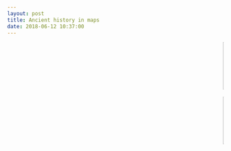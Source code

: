 ```yaml
---
layout: post
title: Ancient history in maps
date: 2018-06-12 10:37:00
---
```


<marquee scrollamount="3"><a href="https://dl.dropbox.com/s/1kqy9djikx10ffn/latebronze.png?dl=0/s/1kqy9djikx10ffn/latebronze.png?dl=0"><img src="https://dl.dropbox.com/s/1kqy9djikx10ffn/latebronze.png?dl=0/s/1kqy9djikx10ffn/latebronze.png?dl=0" width="200" height="110" alt="">
<a href="link url"><img src="https://dl.dropboxusercontent.com/s/h05ujykfg4vgyac/epir.jpg?dl=0" width="200" height="110" alt="">

<a href="https://iem5.files.wordpress.com/2013/03/greek-settlemnts.jpg"><img src="https://iem5.files.wordpress.com/2013/03/greek-settlemnts.jpg" width="200" height="110" alt="">
<a href="https://at001.files.wordpress.com/2010/03/ptolemee.jpg"><img src="https://at001.files.wordpress.com/2010/03/ptolemee.jpg" width="200" height="110" alt="">
<a href="https://iem5.files.wordpress.com/2016/04/31a0c-25202-01.jpg"><img src="https://iem5.files.wordpress.com/2016/04/31a0c-25202-01.jpg" width="200" height="110”" alt="">
<a href="https://iem5.files.wordpress.com/2016/05/fra-mauro.png"><img src="https://iem5.files.wordpress.com/2016/05/fra-mauro.png" width="200" height="110”" alt="">




<marquee scrollamount="3"><a href="https://dl.dropbox.com/s/1kqy9djikx10ffn/latebronze.png?dl=0/s/1kqy9djikx10ffn/latebronze.png?raw=1"><img src="https://dl.dropbox.com/s/1kqy9djikx10ffn/latebronze.png?raw=1/s/1kqy9djikx10ffn/latebronze.png?dl=0" width="200" height="110" alt="">
<a href="link url"><img src="https://dl.dropboxusercontent.com/s/h05ujykfg4vgyac/epir.jpg?raw=1" width="200" height="110" alt="">

<a href="https://iem5.files.wordpress.com/2013/03/greek-settlemnts.jpg"><img src="https://iem5.files.wordpress.com/2013/03/greek-settlemnts.jpg" width="200" height="110" alt="">
<a href="https://at001.files.wordpress.com/2010/03/ptolemee.jpg"><img src="https://at001.files.wordpress.com/2010/03/ptolemee.jpg" width="200" height="110" alt="">

<a href="link url"><img src="https://dl.dropboxusercontent.com/s/67tq0xjx1b4ku90/Tabula%20Peutingeriana.jpg?raw=1" width="200" height="110" alt="">

<a href="https://lh3.googleusercontent.com/J6jvqfmpMxsaKRLHwvt6xh0-sqUrR38v_KqrAa0KmfVa0ODpHn2Y8w=w2400">
<img src="https://lh3.googleusercontent.com/J6jvqfmpMxsaKRLHwvt6xh0-sqUrR38v_KqrAa0KmfVa0ODpHn2Y8w=w2400" width="200" height="110” alt="">
  
<a href="https://lh3.googleusercontent.com/phzopoR8nMWMVBENjEBPyjjHg8zs_URJvt1xIafubL9gxUab8puEVw=w2400">
<img src="https://lh3.googleusercontent.com/phzopoR8nMWMVBENjEBPyjjHg8zs_URJvt1xIafubL9gxUab8puEVw=w2400" width="200" height="110” alt="">

<a href="https://lh6.googleusercontent.com/zvLd6QFKbXYk_kivK5kK3WRO5BEefpzjD_PDGQ7lh6wZZfyifF6BnA=w2400">
<img src="https://lh6.googleusercontent.com/zvLd6QFKbXYk_kivK5kK3WRO5BEefpzjD_PDGQ7lh6wZZfyifF6BnA=w2400" width="200" height="110” alt="">

<a href="https://lh4.googleusercontent.com/nHt9Fz5WxtdZ_FStuokK_feermexCviRTQdIg5Ix8SfnRXje4O3-9g=w2400">
<img src="https://lh4.googleusercontent.com/nHt9Fz5WxtdZ_FStuokK_feermexCviRTQdIg5Ix8SfnRXje4O3-9g=w2400" width="200" height="110” alt="">

<a href="https://iem5.files.wordpress.com/2016/04/31a0c-25202-01.jpg"><img src="https://iem5.files.wordpress.com/2016/04/31a0c-25202-01.jpg" width="200" height="110”" alt="">

<a href="https://iem5.files.wordpress.com/2016/05/fra-mauro.png"><img src="https://iem5.files.wordpress.com/2016/05/fra-mauro.png" width="200" height="110”" alt=""></a></marquee>
